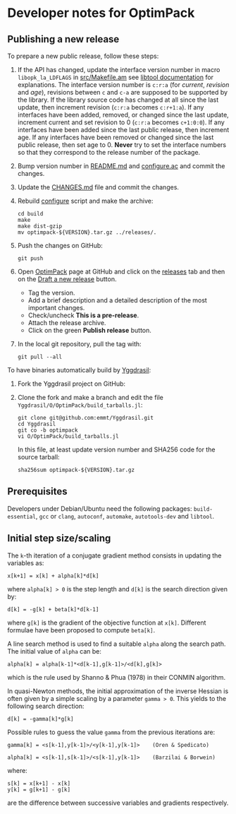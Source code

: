 # Developer notes for OptimPack

## Publishing a new release

To prepare a new public release, follow these steps:

1. If the API has changed, update the interface version number in macro
   `libopk_la_LDFLAGS` in [src/Makefile.am](../src/Makefile.am) see [libtool
   documentation](http://www.gnu.org/software/libtool/manual/html_node/Updating-version-info.html)
   for explanations.  The interface version number is `c:r:a` (for *current*,
   *revision* and *age*), revisions between `c` and `c-a` are supposed to be
   supported by the library.  If the library source code has changed at all
   since the last update, then increment revision (`c:r:a` becomes `c:r+1:a`).
   If any interfaces have been added, removed, or changed since the last
   update, increment current and set revision to 0 (`c:r:a` becomes `c+1:0:0`).
   If any interfaces have been added since the last public release, then
   increment age.  If any interfaces have been removed or changed since the
   last public release, then set age to 0.  **Never** try to set the interface
   numbers so that they correspond to the release number of the package.

2. Bump version number in [README.md](../README.md) and
   [configure.ac](../configure.ac) and commit the changes.

3. Update the [CHANGES.md](./CHANGES.md) file and commit the changes.

4. Rebuild [configure](./configure) script and make the archive:
   ```{.sh}
   cd build
   make
   make dist-gzip
   mv optimpack-${VERSION}.tar.gz ../releases/.
   ```

5. Push the changes on GitHub:
   ```{.sh}
   git push
   ```

6. Open [OptimPack](https://github.com/emmt/OptimPack) page at GitHub and click
   on the [releases](https://github.com/emmt/OptimPack/releases) tab and then
   on the [Draft a new release](https://github.com/emmt/OptimPack/releases/new)
   button.

   - Tag the version.
   - Add a brief description and a detailed description of the most important
     changes.
   - Check/uncheck **This is a pre-release**.
   - Attach the release archive.
   - Click on the green **Publish release** button.

7. In the local git repository, pull the tag with:
   ```{.sh}
   git pull --all
   ```

To have binaries automatically build by [Yggdrasil](https://github.com/JuliaPackaging/Yggdrasil):

1. Fork the Yggdrasil project on GitHub:

2. Clone the fork and make a branch and edit the file `Yggdrasil/O/OptimPack/build_tarballs.jl`:
   ```{.sh}
   git clone git@github.com:emmt/Yggdrasil.git
   cd Yggdrasil
   git co -b optimpack
   vi O/OptimPack/build_tarballs.jl
   ```
   In this file, at least update version number and SHA256 code for the source tarball:
   ```{.sh}
   sha256sum optimpack-${VERSION}.tar.gz
   ```

## Prerequisites

Developers under Debian/Ubuntu need the following packages: `build-essential`,
`gcc` or `clang`, `autoconf`, `automake`, `autotools-dev` and `libtool`.

## Initial step size/scaling

The `k`-th iteration of a conjugate gradient method consists in updating the
variables as:

    x[k+1] = x[k] + alpha[k]*d[k]

where `alpha[k] > 0` is the step length and `d[k]` is the search direction
given by:

    d[k] = -g[k] + beta[k]*d[k-1]

where `g[k]` is the gradient of the objective function at `x[k]`.  Different
formulae have been proposed to compute `beta[k]`.

A line search method is used to find a suitable `alpha` along the search
path.  The initial value of `alpha` can be:

    alpha[k] = alpha[k-1]*<d[k-1],g[k-1]>/<d[k],g[k]>

which is the rule used by Shanno & Phua (1978) in their CONMIN algorithm.


In quasi-Newton methods, the initial approximation of the inverse Hessian is
often given by a simple scaling by a parameter `gamma > 0`.  This yields to
the following search direction:

    d[k] = -gamma[k]*g[k]

Possible rules to guess the value `gamma` from the previous iterations are:

    gamma[k] = <s[k-1],y[k-1]>/<y[k-1],y[k-1]>    (Oren & Spedicato)

    alpha[k] = <s[k-1],s[k-1]>/<s[k-1],y[k-1]>    (Barzilai & Borwein)

where:

    s[k] = x[k+1] - x[k]
    y[k] = g[k+1] - g[k]

are the difference between successive variables and gradients respectively.
